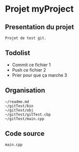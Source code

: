# Projet myProject




## Presentation du projet

	Projet de test git.

## Todolist

* Commit ce fichier 1
* Push ce fichier 2
* Prier pour que ça marche 3

## Organisation

	~/readme.md
	~/gitTest/bin
	~/gitTest/obj
	~/gitTest/gitTest.cbp
	~/gitTest/main.cpp

## Code source

	main.cpp


